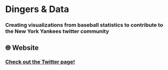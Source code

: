 # Dingers & Data
### Creating visualizations from baseball statistics to contribute to the New York Yankees twitter community

## :globe_with_meridians: Website
### [Check out the Twitter page!](https://twitter.com/NYYviz)